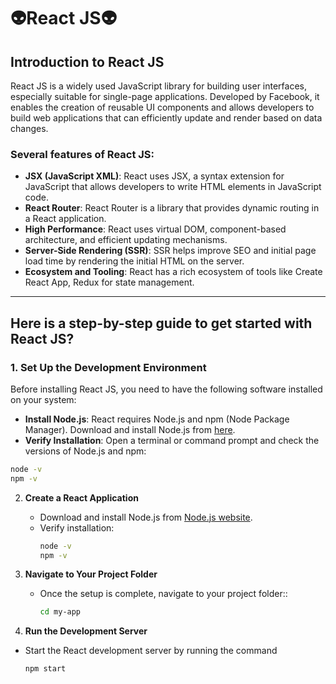 # 👽React JS👽

## Introduction to React JS

React JS is a widely used JavaScript library for building user interfaces, especially suitable for single-page applications. Developed by Facebook, it enables the creation of reusable UI components and allows developers to build web applications that can efficiently update and render based on data changes.

### Several features of React JS:
- **JSX (JavaScript XML)**: React uses JSX, a syntax extension for JavaScript that allows developers to write HTML elements in JavaScript code.
- **React Router**: React Router is a library that provides dynamic routing in a React application.
- **High Performance**: React uses virtual DOM, component-based architecture, and efficient updating mechanisms.
- **Server-Side Rendering (SSR)**: SSR helps improve SEO and initial page load time by rendering the initial HTML on the server.
- **Ecosystem and Tooling**: React has a rich ecosystem of tools like Create React App, Redux for state management.

---

## Here is a step-by-step guide to get started with React JS?

### 1. **Set Up the Development Environment**

Before installing React JS, you need to have the following software installed on your system:
- **Install Node.js**: React requires Node.js and npm (Node Package Manager). Download and install Node.js from [here](https://nodejs.org/en).
- **Verify Installation**: Open a terminal or command prompt and check the versions of Node.js and npm: 
```bash
node -v
npm -v
```

2. **Create a React Application**
   - Download and install Node.js from [Node.js website](https://nodejs.org/).
   - Verify installation:
     ```bash
     node -v
     npm -v
     ```
3. **Navigate to Your Project Folder**
   - Once the setup is complete, navigate to your project folder::
     ```bash
     cd my-app
     ```

     
4. **Run the Development Server**
- Start the React development server by running the command
   ```bash
   npm start
   ```
